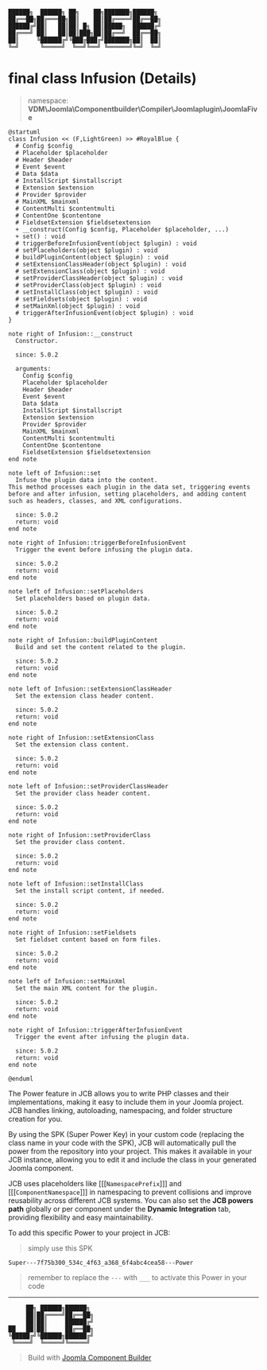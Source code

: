 ```
██████╗  ██████╗ ██╗    ██╗███████╗██████╗
██╔══██╗██╔═══██╗██║    ██║██╔════╝██╔══██╗
██████╔╝██║   ██║██║ █╗ ██║█████╗  ██████╔╝
██╔═══╝ ██║   ██║██║███╗██║██╔══╝  ██╔══██╗
██║     ╚██████╔╝╚███╔███╔╝███████╗██║  ██║
╚═╝      ╚═════╝  ╚══╝╚══╝ ╚══════╝╚═╝  ╚═╝
```
# final class Infusion (Details)
> namespace: **VDM\Joomla\Componentbuilder\Compiler\Joomlaplugin\JoomlaFive**

```uml
@startuml
class Infusion << (F,LightGreen) >> #RoyalBlue {
  # Config $config
  # Placeholder $placeholder
  # Header $header
  # Event $event
  # Data $data
  # InstallScript $installscript
  # Extension $extension
  # Provider $provider
  # MainXML $mainxml
  # ContentMulti $contentmulti
  # ContentOne $contentone
  # FieldsetExtension $fieldsetextension
  + __construct(Config $config, Placeholder $placeholder, ...)
  + set() : void
  # triggerBeforeInfusionEvent(object $plugin) : void
  # setPlaceholders(object $plugin) : void
  # buildPluginContent(object $plugin) : void
  # setExtensionClassHeader(object $plugin) : void
  # setExtensionClass(object $plugin) : void
  # setProviderClassHeader(object $plugin) : void
  # setProviderClass(object $plugin) : void
  # setInstallClass(object $plugin) : void
  # setFieldsets(object $plugin) : void
  # setMainXml(object $plugin) : void
  # triggerAfterInfusionEvent(object $plugin) : void
}

note right of Infusion::__construct
  Constructor.

  since: 5.0.2
  
  arguments:
    Config $config
    Placeholder $placeholder
    Header $header
    Event $event
    Data $data
    InstallScript $installscript
    Extension $extension
    Provider $provider
    MainXML $mainxml
    ContentMulti $contentmulti
    ContentOne $contentone
    FieldsetExtension $fieldsetextension
end note

note left of Infusion::set
  Infuse the plugin data into the content.
This method processes each plugin in the data set, triggering events
before and after infusion, setting placeholders, and adding content
such as headers, classes, and XML configurations.

  since: 5.0.2
  return: void
end note

note right of Infusion::triggerBeforeInfusionEvent
  Trigger the event before infusing the plugin data.

  since: 5.0.2
  return: void
end note

note left of Infusion::setPlaceholders
  Set placeholders based on plugin data.

  since: 5.0.2
  return: void
end note

note right of Infusion::buildPluginContent
  Build and set the content related to the plugin.

  since: 5.0.2
  return: void
end note

note left of Infusion::setExtensionClassHeader
  Set the extension class header content.

  since: 5.0.2
  return: void
end note

note right of Infusion::setExtensionClass
  Set the extension class content.

  since: 5.0.2
  return: void
end note

note left of Infusion::setProviderClassHeader
  Set the provider class header content.

  since: 5.0.2
  return: void
end note

note right of Infusion::setProviderClass
  Set the provider class content.

  since: 5.0.2
  return: void
end note

note left of Infusion::setInstallClass
  Set the install script content, if needed.

  since: 5.0.2
  return: void
end note

note right of Infusion::setFieldsets
  Set fieldset content based on form files.

  since: 5.0.2
  return: void
end note

note left of Infusion::setMainXml
  Set the main XML content for the plugin.

  since: 5.0.2
  return: void
end note

note right of Infusion::triggerAfterInfusionEvent
  Trigger the event after infusing the plugin data.

  since: 5.0.2
  return: void
end note
 
@enduml
```

The Power feature in JCB allows you to write PHP classes and their implementations, making it easy to include them in your Joomla project. JCB handles linking, autoloading, namespacing, and folder structure creation for you.

By using the SPK (Super Power Key) in your custom code (replacing the class name in your code with the SPK), JCB will automatically pull the power from the repository into your project. This makes it available in your JCB instance, allowing you to edit it and include the class in your generated Joomla component.

JCB uses placeholders like [[[`NamespacePrefix`]]] and [[[`ComponentNamespace`]]] in namespacing to prevent collisions and improve reusability across different JCB systems. You can also set the **JCB powers path** globally or per component under the **Dynamic Integration** tab, providing flexibility and easy maintainability.

To add this specific Power to your project in JCB:

> simply use this SPK
```
Super---7f75b300_534c_4f63_a368_6f4abc4cea58---Power
```
> remember to replace the `---` with `___` to activate this Power in your code

---
```
     ██╗ ██████╗██████╗
     ██║██╔════╝██╔══██╗
     ██║██║     ██████╔╝
██   ██║██║     ██╔══██╗
╚█████╔╝╚██████╗██████╔╝
 ╚════╝  ╚═════╝╚═════╝
```
> Build with [Joomla Component Builder](https://git.vdm.dev/joomla/Component-Builder)

